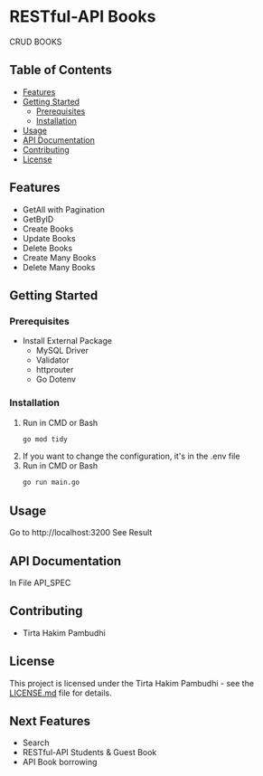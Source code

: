 # RESTful-API Books

CRUD BOOKS

## Table of Contents

- [Features](#features)
- [Getting Started](#getting-started)
  - [Prerequisites](#prerequisites)
  - [Installation](#installation)
- [Usage](#usage)
- [API Documentation](#api-documentation)
- [Contributing](#contributing)
- [License](#license)

## Features

- GetAll with Pagination
- GetByID
- Create Books
- Update Books
- Delete Books
- Create Many Books
- Delete Many Books

## Getting Started

### Prerequisites

- Install External Package 
    - MySQL Driver
    - Validator
    - httprouter
    - Go Dotenv

### Installation

1. Run in CMD or Bash 
    ```bash 
    go mod tidy
    ```
2. If you want to change the configuration, it's in the .env file
3. Run in CMD or Bash 
    ```bash 
    go run main.go
    ```

## Usage

Go to http://localhost:3200
See Result

## API Documentation

In File API_SPEC

## Contributing

- Tirta Hakim Pambudhi

## License

This project is licensed under the Tirta Hakim Pambudhi - see the [LICENSE.md](LICENSE.md) file for details.

## Next Features
- Search
- RESTful-API Students & Guest Book
- API Book borrowing